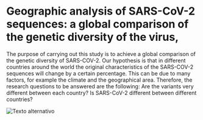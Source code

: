# Geographic analysis of SARS-CoV-2 sequences: a global comparison of the genetic diversity of the virus,

The purpose of carrying out this study is to achieve a global comparison of the genetic diversity of SARS-COV-2. Our hypothesis is that in different countries around the world the original characteristics of the SARS-COV-2 sequences will change by a certain percentage. This can be due to many factors, for example the climate and the geographical area. Therefore, the research questions to be answered are the following: Are the variants very different between each country? Is SARS-CoV-2 different between different countries?

![Texto alternativo]("https://gacetamedica.com/wp-content/uploads/2022/10/GettyImages-1219421893.jpg")
